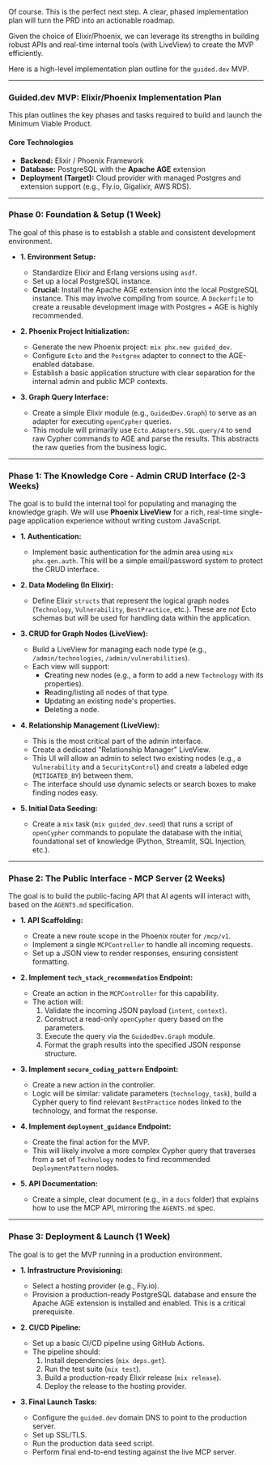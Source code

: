 Of course. This is the perfect next step. A clear, phased implementation plan will turn the PRD into an actionable roadmap.

Given the choice of Elixir/Phoenix, we can leverage its strengths in building robust APIs and real-time internal tools (with LiveView) to create the MVP efficiently.

Here is a high-level implementation plan outline for the `guided.dev` MVP.

---

### **Guided.dev MVP: Elixir/Phoenix Implementation Plan**

This plan outlines the key phases and tasks required to build and launch the Minimum Viable Product.

#### **Core Technologies**
*   **Backend:** Elixir / Phoenix Framework
*   **Database:** PostgreSQL with the **Apache AGE** extension
*   **Deployment (Target):** Cloud provider with managed Postgres and extension support (e.g., Fly.io, Gigalixir, AWS RDS).

---

### **Phase 0: Foundation & Setup (1 Week)**

The goal of this phase is to establish a stable and consistent development environment.

*   **1. Environment Setup:**
    *   Standardize Elixir and Erlang versions using `asdf`.
    *   Set up a local PostgreSQL instance.
    *   **Crucial:** Install the Apache AGE extension into the local PostgreSQL instance. This may involve compiling from source. A `Dockerfile` to create a reusable development image with Postgres + AGE is highly recommended.

*   **2. Phoenix Project Initialization:**
    *   Generate the new Phoenix project: `mix phx.new guided_dev`.
    *   Configure `Ecto` and the `Postgrex` adapter to connect to the AGE-enabled database.
    *   Establish a basic application structure with clear separation for the internal admin and public MCP contexts.

*   **3. Graph Query Interface:**
    *   Create a simple Elixir module (e.g., `GuidedDev.Graph`) to serve as an adapter for executing `openCypher` queries.
    *   This module will primarily use `Ecto.Adapters.SQL.query/4` to send raw Cypher commands to AGE and parse the results. This abstracts the raw queries from the business logic.

---

### **Phase 1: The Knowledge Core - Admin CRUD Interface (2-3 Weeks)**

The goal is to build the internal tool for populating and managing the knowledge graph. We will use **Phoenix LiveView** for a rich, real-time single-page application experience without writing custom JavaScript.

*   **1. Authentication:**
    *   Implement basic authentication for the admin area using `mix phx.gen.auth`. This will be a simple email/password system to protect the CRUD interface.

*   **2. Data Modeling (In Elixir):**
    *   Define Elixir `structs` that represent the logical graph nodes (`Technology`, `Vulnerability`, `BestPractice`, etc.). These are *not* Ecto schemas but will be used for handling data within the application.

*   **3. CRUD for Graph Nodes (LiveView):**
    *   Build a LiveView for managing each node type (e.g., `/admin/technologies`, `/admin/vulnerabilities`).
    *   Each view will support:
        *   **C**reating new nodes (e.g., a form to add a new `Technology` with its properties).
        *   **R**eading/listing all nodes of that type.
        *   **U**pdating an existing node's properties.
        *   **D**eleting a node.

*   **4. Relationship Management (LiveView):**
    *   This is the most critical part of the admin interface.
    *   Create a dedicated "Relationship Manager" LiveView.
    *   This UI will allow an admin to select two existing nodes (e.g., a `Vulnerability` and a `SecurityControl`) and create a labeled edge (`MITIGATED_BY`) between them.
    *   The interface should use dynamic selects or search boxes to make finding nodes easy.

*   **5. Initial Data Seeding:**
    *   Create a `mix` task (`mix guided_dev.seed`) that runs a script of `openCypher` commands to populate the database with the initial, foundational set of knowledge (Python, Streamlit, SQL Injection, etc.).

---

### **Phase 2: The Public Interface - MCP Server (2 Weeks)**

The goal is to build the public-facing API that AI agents will interact with, based on the `AGENTS.md` specification.

*   **1. API Scaffolding:**
    *   Create a new route scope in the Phoenix router for `/mcp/v1`.
    *   Implement a single `MCPController` to handle all incoming requests.
    *   Set up a JSON view to render responses, ensuring consistent formatting.

*   **2. Implement `tech_stack_recommendation` Endpoint:**
    *   Create an action in the `MCPController` for this capability.
    *   The action will:
        1.  Validate the incoming JSON payload (`intent`, `context`).
        2.  Construct a read-only `openCypher` query based on the parameters.
        3.  Execute the query via the `GuidedDev.Graph` module.
        4.  Format the graph results into the specified JSON response structure.

*   **3. Implement `secure_coding_pattern` Endpoint:**
    *   Create a new action in the controller.
    *   Logic will be similar: validate parameters (`technology`, `task`), build a Cypher query to find relevant `BestPractice` nodes linked to the technology, and format the response.

*   **4. Implement `deployment_guidance` Endpoint:**
    *   Create the final action for the MVP.
    *   This will likely involve a more complex Cypher query that traverses from a set of `Technology` nodes to find recommended `DeploymentPattern` nodes.

*   **5. API Documentation:**
    *   Create a simple, clear document (e.g., in a `docs` folder) that explains how to use the MCP API, mirroring the `AGENTS.md` spec.

---

### **Phase 3: Deployment & Launch (1 Week)**

The goal is to get the MVP running in a production environment.

*   **1. Infrastructure Provisioning:**
    *   Select a hosting provider (e.g., Fly.io).
    *   Provision a production-ready PostgreSQL database and ensure the Apache AGE extension is installed and enabled. This is a critical prerequisite.

*   **2. CI/CD Pipeline:**
    *   Set up a basic CI/CD pipeline using GitHub Actions.
    *   The pipeline should:
        1.  Install dependencies (`mix deps.get`).
        2.  Run the test suite (`mix test`).
        3.  Build a production-ready Elixir release (`mix release`).
        4.  Deploy the release to the hosting provider.

*   **3. Final Launch Tasks:**
    *   Configure the `guided.dev` domain DNS to point to the production server.
    *   Set up SSL/TLS.
    *   Run the production data seed script.
    *   Perform final end-to-end testing against the live MCP server.
